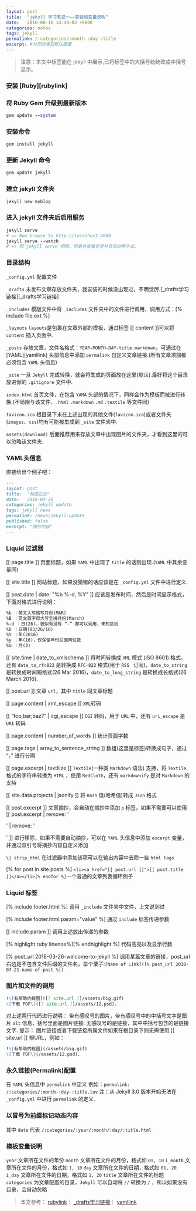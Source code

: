 ```yaml
---
layout: post
title:  "jekyll 学习笔记一——安装和变量说明"
date:   2016-08-16 14:49:03 +0800
categories: notes
tags: jekyll
permalink: /:categories/:month-:day-:title
excerpt: #为空的清空默认摘要
---
```


>注意：本文中标签能在 jekyll 中展示,已将标签中的大括号统统改成中括号显示。

### 安装 [Ruby][rubylink]

### 将 Ruby Gem 升级到最新版本
```ruby
gem update --system
```

### 安装命令
```ruby
gem install jekyll
```

### 更新 Jekyll 命令
```ruby
gem update jekyll
```

### 建立 jekyll 文件夹
```ruby
jekyll new myblog
```

### 进入 jekyll 文件夹后启用服务
```ruby
jekyll serve
# => Now browse to http://localhost:4000
jekyll serve --watch
# => 和`jekyll serve`相同，但是会查看变更并且自动再生成.
```

### 目录结构

`_config.yml` 配置文件

`_drafts` 未发布文章存放文件夹，我安装的时候没出现过，不明觉厉.[_drafts学习链接][_drafts学习链接]

`_includes` 模版文件中将 `_includes` 文件夹中的文件进行调用，调用方式：[% include file.ext %]

`_layouts` `layouts`是包裹在文章外部的模板，通过标签 [[ content ]]可以将 `content` 插入页面中.

`_posts` 存放文章，文件名格式：`YEAR-MONTH-DAY-title.markdown`，可通过在 [YAML][yamllink] 头部信息中添加 `permalink` 自定义文章链接.(所有文章顶部都必须包含 `YAML` 头信息)

`_site` 一旦 `Jekyll` 完成转换，就会将生成的页面放在这里(默认).最好将这个目录放进你的 `.gitignore` 文件中.

`index.html` 首页文件，在包含 `YAMA` 头部的情况下，同样会作为模板而被进行转换.(不局限与该文件，`.html` `.markdown` `.md` `.textile` 等文件同)

`favicon.ico` 根目录下未在上述出现的其他文件(`favicon.ico`)或者文件夹(`images`、`css`)均有可能被生成到 `_site` 文件夹中.

`assets(download)` 后面推荐用来存放文章中出现图片的文件夹，才看到这里的可以忽略该文件夹.

### YAML头信息

直接给出个例子吧：

```markdown
---
layout: post
title:  "标题在此"
date:   2016-03-26
categories: jekyll update
tags: jekyll news
permalink: /news/jekyll-update
published: false
excerpt: "摘抄内容"
---
```

### Liquid 过滤器

[[ page.title ]] 页面标题，如果 `YAML` 中出现了 `title` 的话则出现.(`YAML` 中其余变量同)

[[ site.title ]] 网站标题，如果没猜错的话应该是在 `_config.yml` 文件中进行定义.

[[ post.date \| date: "%b %-d, %Y" ]] 应该是发布时间，然后是时间显示格式，下面对格式进行说明：

```markdown
%b ：英文大写缩写月份(MAR)
%B ：英文首字母大写全拼月份(March)
%-d ：日(26)，貌似有没有 “-” 都可以调用，未知区别
%D ：日期(03/26/16)
%Y ：年(2016)
%y ：年(16)，仅保留年份后面两位数
%m ：月(3)
```
[[ site.time \| date_to_xmlschema ]] 将时间转换成 `XML` 模式 (ISO 8601) 格式，还有 `date_to_rfc822` 是转换成 `RFC-822` 格式(用于 `RSS ` 订阅)，`date_to_string` 是转换成时间短格式(26 Mar 2016)，`date_to_long_string` 是转换成长格式(26 March 2016).

[[ post.url ]] 文章 `url`，其中 `title` 同文章标题

[[ page.content \| xml_escape ]] `XML`转码

[[ “foo,bar;baz?” \| cgi_escape ]] `CGI` 转码，用于 `URL` 中，还有 `uri_escape` 是 `URI` 转码

[[ page.content \| number_of_words ]] 统计页面字数

[[ page.tags \| array_to_sentence_string ]] 数组(这里是标签)转换成句子，通过 “，” 进行分隔

[[ page.excerpt \| textilize ]] `Textile`(一种类 `Markdown` 语法) 支持，将 `Textile` 格式的字符串转换为 `HTML` ，使用 `RedCloth`，还有 `markdownify`  是对 `Markdown` 的支持

[[ site.data.projects \| jsonify ]] 将 `Hash` 值(哈希值)转成 `Json` 格式

[[ post.excerpt ]] 文章摘抄，会自动在摘抄中添加 `p` 标签，如果不需要可以使用 [[ post.excerpt \| remove: '<p>' \| remove: '</p>' ]] 进行移除，如果不需要自动摘抄，可以在 `YAML` 头信息中添加 `excerpt` 变量，并通过双引号将摘抄内容自定义添加

`\| strip_html` 在过滤器中添加该项可以在输出内容中去除一些 `html tags`

[% for post in site.posts %] `<li><a href="[[ post.url ]]">[[ post.title ]]</a></li>[% endfor %]`一个普通的文章列表循环例子

### Liquid 标签

[% include footer.html %] 调用 `_include` 文件夹中文件，上文说到过

[% include footer.html param="value" %] 通过 `include` 标签传递参数

[[ include.param ]] 调用上述放出传递的参数

[% highlight ruby linenos%][% endhighlight %] 代码高亮以及显示行数

[% post_url 2016-03-26-welcome-to-jekyll %] 调用某篇文章的链接，post_url 右边是不包含文件后缀的文件名，举个栗子:`[Name of Link]([% post_url 2010-07-21-name-of-post %])`

### 图片和文件的调用
```markdown
!\[有帮助的截图]([[ site.url ]]/assets/big.gif)
\[下载 PDF\]([[ site.url ]]/assets/12.psd).
```
对上述两行代码进行说明：
带有感叹号的图片，带有感叹号中的中括号文字是图片 `alt` 信息，括号里面是图片链接.
无感叹号的是链接，其中中括号包含的是链接文字.
提示：
图片链接或者下载链接所属文件如果在根目录下则无需使用 [[ site.url ]] 根URL，例如：
```markdown
!\[有帮助的截图](/assets/big.gif)
\[下载 PDF\](/assets/12.psd).
```

### 永久链接(Permalink)配置
在 `YAML` 头信息中 `permalink` 中定义
例如：`permalink: /:categories/:month-:day-:title.luv`
注：从 Jekyll 3.0 版本开始无法在 `_config.yml` 中进行 `permalink` 的定义.

### 以冒号为前缀标记动态内容
其中 `date` 代表 `/:categories/:year/:month/:day/:title.html`

### 模板变量说明
`year` 文章所在文件的年份 `month` 文章所在文件的月份，格式如 `01, 10`
`i_month` 文章所在文件的月份，格式如 `1, 10`
`day` 文章所在文件的日期，格式如 `01, 20`
`i_day` 文章所在文件的日期，格式如 `1, 20`
`title` 文章所在文件的标题
`categories` 为文章配置的目录，`Jekyll` 可以自动将 `//` 转换为 `/` ，所以如果没有目录，会自动忽略

>本文参考：
[rubylink](http://www.ruby-lang.org/en/downloads/)｜
[_drafts学习链接](http://jekyll.bootcss.com/docs/drafts/)｜
[yamllink](http://yaml.org/)